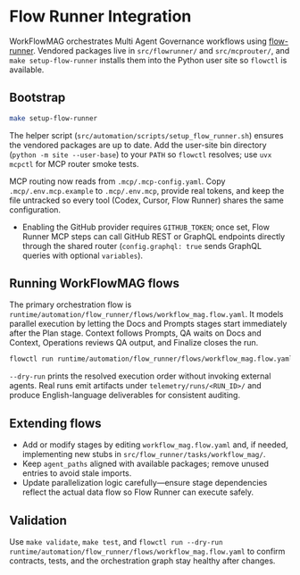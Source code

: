 # Flow Runner Integration

WorkFlowMAG orchestrates Multi Agent Governance workflows using [flow-runner](https://github.com/artificial-intelligence-first/flow-runner). Vendored packages live in `src/flowrunner/` and `src/mcprouter/`, and `make setup-flow-runner` installs them into the Python user site so `flowctl` is available.

## Bootstrap

```bash
make setup-flow-runner
```

The helper script (`src/automation/scripts/setup_flow_runner.sh`) ensures the vendored packages are up to date. Add the user-site bin directory (`python -m site --user-base`) to your `PATH` so `flowctl` resolves; use `uvx mcpctl` for MCP router smoke tests.

MCP routing now reads from `.mcp/.mcp-config.yaml`. Copy `.mcp/.env.mcp.example` to `.mcp/.env.mcp`, provide real tokens, and keep the file untracked so every tool (Codex, Cursor, Flow Runner) shares the same configuration.
- Enabling the GitHub provider requires `GITHUB_TOKEN`; once set, Flow Runner MCP steps can call GitHub REST or GraphQL endpoints directly through the shared router (`config.graphql: true` sends GraphQL queries with optional `variables`).

## Running WorkFlowMAG flows

The primary orchestration flow is `runtime/automation/flow_runner/flows/workflow_mag.flow.yaml`. It models parallel execution by letting the Docs and Prompts stages start immediately after the Plan stage. Context follows Prompts, QA waits on Docs and Context, Operations reviews QA output, and Finalize closes the run.

```bash
flowctl run runtime/automation/flow_runner/flows/workflow_mag.flow.yaml --dry-run
```

`--dry-run` prints the resolved execution order without invoking external agents. Real runs emit artifacts under `telemetry/runs/<RUN_ID>/` and produce English-language deliverables for consistent auditing.

## Extending flows

- Add or modify stages by editing `workflow_mag.flow.yaml` and, if needed, implementing new stubs in `src/flow_runner/tasks/workflow_mag/`.
- Keep `agent_paths` aligned with available packages; remove unused entries to avoid stale imports.
- Update parallelization logic carefully—ensure stage dependencies reflect the actual data flow so Flow Runner can execute safely.

## Validation

Use `make validate`, `make test`, and `flowctl run --dry-run runtime/automation/flow_runner/flows/workflow_mag.flow.yaml` to confirm contracts, tests, and the orchestration graph stay healthy after changes.
